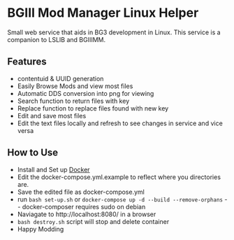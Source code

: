 # BGIII Mod Manager Linux Helper

Small web service that aids in BG3 development in Linux.
This service is a companion to LSLIB and BGIIIMM.

## Features
- contentuid & UUID generation
- Easily Browse Mods and view most files
- Automatic DDS conversion into png for viewing
- Search function to return files with key
- Replace function to replace files found with new key
- Edit and save most files
- Edit the text files locally and refresh to see changes in service and vice versa

## How to Use
- Install and Set up [Docker](https://docs.docker.com/engine/install/)
- Edit the docker-compose.yml.example to reflect where you directories are.
- Save the edited file as docker-compose.yml
- run `bash set-up.sh` or `docker-compose up -d --build --remove-orphans`
-- docker-composer requires sudo on debian
- Naviagate to http://localhost:8080/ in a browser
- `bash destroy.sh` script will stop and delete container
- Happy Modding


